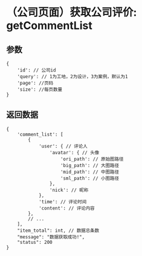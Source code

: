 # （公司页面）获取公司评价: getCommentList

## 参数

    {
        'id': // 公司id
        'query': // 1为工地，2为设计，3为案例，默认为1
        'page': //页码
        'size': //每页数量
    }

## 返回数据

    {
        'comment_list': [
            {
                'user': { // 评论人
                    'avatar': { // 头像
                        'ori_path': // 原始图路径
                        'big_path': // 大图路径
                        'mid_path': // 中图路径
                        'sml_path': // 小图路径
                    },
                    'nick': // 昵称
                },
                'time': // 评论时间
                'content': // 评论内容
            },
            // ...
        ],
        "item_total": int, // 数据总条数
        "message": "数据获取成功!",
        "status": 200
    }
